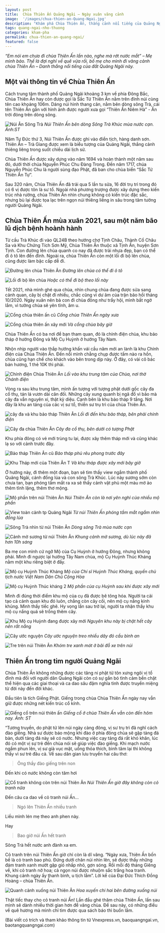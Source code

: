 ```yaml
---
layout: post
title:  Chùa Thiên Ấn Quảng Ngãi – Ngày xuân vãng cảnh
image:  '/images/chua-thien-an-Quang-Ngai.jpg'
description: "Khám phá Chùa Thiên Ấn, thắng cảnh nổi tiếng của Quảng Ngãi. Vãng cảnh chùa ngày xuân, nghe câu chuyện lưu truyền từ xa xưa về núi Thiên Ấn và ngôi chùa ở đây"
tags: quang-ngai-nho-thuong
categories: kham-pha
permalink: chua-thien-an-quang-ngai/
featured: false
---
```

_“Em nói em chưa đi chùa Thiên Ấn lần nào, nghe mà rớt nước mắt” – Mẹ mình bảo. Thế là đợi nghỉ về quê vừa rồi, bố mẹ cho mình đi vãng cảnh chùa Thiên Ấn – Danh thắng nổi tiếng của đất Quảng Ngãi này._

## Một vài thông tin về Chùa Thiên Ấn

Cách trung tâm thành phố Quảng Ngãi khoảng 3 km về phía Đông Bắc, Chùa Thiên Ấn hay còn được gọi là Sắc Tứ Thiên Ấn nằm trên đỉnh núi cùng tên cao khoảng 106m. Dáng núi hình thang cân, nằm bên dòng sông Trà, cái tên Thiên Ấn gắn với hình ảnh được người xưa gọi “Thiên Ấn Niêm Hà” - Ấn trời đóng trên dòng sông. 

![Núi Ấn Sông Trà](/images/nui-an-song-tra.png)
_Núi Thiên Ấn bên dòng Sông Trà Khúc mùa nước cạn. Ảnh:ST_

Năm Tự Đức thứ 3, Núi Thiên Ấn được ghi vào điển tịch, hàng danh sơn. Thiên Ấn – Trà Giang được xem là biểu tượng của Quảng Ngãi, thắng cảnh thiêng liêng trong suốt chiều dài lịch sử.

Chùa Thiên Ấn được xây dựng vào năm 1694 và hoàn thành một năm sau đó, dưới thời chúa Nguyễn Phúc Chu Đàng Trong. Đến năm 1717, chúa Nguyễn Phúc Chu là người sùng đạo Phật, đã ban cho chùa biển “Sắc Tứ Thiên Ấn Tự”.

Sau 320 năm, Chùa Thiên Ấn đã trải qua 5 lần tu sửa, 16 đời trụ trì trong đó có 6 vị được tôn là sư tổ. Ngoài nhà phương trượng được xây dựng theo kiến trúc nhà rường, chùa Thiên Ấn nhìn chung không có kiến trúc đặc sắc, nhưng bù lại được tọa lạc trên ngọn núi thiêng liêng in sâu trong tâm tưởng người Quảng Ngãi.

## Chùa Thiên Ấn mùa xuân 2021, sau một năm bão lũ dịch bệnh hoành hành

Từ cầu Trà Khúc đi vào QL24B theo hướng chợ Tịnh Châu, Thành Cổ Châu Sa và Khu Chứng Tích Sơn Mỹ, Chùa Thiên Ấn thuộc xã Tịnh Ấn, huyện Sơn Tịnh. Con đường lên chùa quanh co nay đã được trải nhựa đẹp, bạn có thể đi ô tô lên đến đỉnh. Ngoài ra, chùa Thiên Ấn còn một lối đi bộ lên chùa, cũng được làm bậc cấp dễ đi.

![Đường lên chùa Thiên Ấn](/images/con-duong-len-chua-Thien-An-Quang-Ngai.JPG)
_Đường lên chùa có thể đi ô tô_

![Lối đi bộ lên chùa](/images/Loi-di-bo-nui-Thien-An-Quang-Ngai.JPG)
_Hoặc có thể đi bộ theo lối này_

Tết 2021, nhà mình ghé qua chùa, nhìn chung chùa đang được sửa sang cảnh quan, cây bị chặt đi nhiều, chắc cũng vì dư âm của trận bão hồi tháng 10/2020. Ngày xuân nên bà con đi chùa đông như trẩy hội, mình bất ngờ lắm, vì tưởng chùa sẽ yên tĩnh, âm u.

![Cổng chùa thiên ấn cũ](/images/cong-chua-thien-an-cu.jpg)
_Cổng chùa Thiên Ấn ngày xưa_

![Cổng chùa thiên ấn xây mới](/images/cong-chua-Thien-An-Quang-Ngai-moi.JPG)
_Và cổng chùa bây giờ_

Chùa Thiên Ấn có ba nơi để bạn tham quan, đó là chính điện chùa, khu bảo tháp ở hướng Đông và Mộ Cụ Huỳnh ở hướng Tây Nam.

Nhộn nhịp người vào thắp hướng khấn vái cầu năm mới an lành là khu Chính điện của Chùa Thiên Ấn. Đến nổi mình chẳng chụp được tấm nào ra hồn, chùa cũng hạn chế cho khách vào bên trong dịp này. Ở đây, có vài cô bác bán hương, 1 thẻ 10K thì phải.

![Chính điện Chùa Thiên Ấn](/images/Chua-Thien-An-ngay-tet.JPG)
_Lối vào khu trung tâm của Chùa, nơi thờ Chánh điện_

Vòng ra sau khu trung tâm, mình ấn tượng với tượng phật dưới gốc cây đa cổ thụ, tán lá vươn dài cân đối. Những cây xung quanh bị ngã đổ vì bão mà cây đa vẫn nguyên xi, thật kỳ diệu. Cạnh bên là khu bảo tháp 9 tầng. Nơi đây là khu an táng của các vị sư tổ, thiền sư trụ trì của chùa Thiên Ấn.

![cây đa và khu bảo tháp Thiên Ấn](/images/khuon-vien-chua-thien-an-Quang-Ngai.JPG)
_Lối đi đến khu bảo tháp, bên phải chính điện_

![Cây đa chùa Thiên Ấn](/images/goc-bo-de-chua-Thien-An-Quang-Ngai.JPG)
_Cây đa cổ thụ, bên dưới có tượng Phật_

Khu phía đông có vẻ mới trùng tu lại, được xây thêm tháp mới và cũng khác lạ so với cảnh trước đây.

![Bảo tháp Thiên Ấn cũ](/images/thap-chua-thien-an-Quang-Ngai-cu.jpg)
_Bảo tháp phủ rêu phong trước đây_

![Khu Tháp mới của Thiên Ấn T](/images/bao-thap-chua-Thien-An-Quang-Ngai.JPG)
_Và khu tháp được xây mới bây giờ_

Ở hướng này, đi thêm một đoạn, bạn sẽ tìm thấy view ngắm thành phố Quảng Ngãi, cánh đồng lúa và con sông Trà Khúc. Lúc này sương sớm còn chưa tan, bạn phóng tầm mắt ra xa sẽ thấy cảnh vật phủ một màu mờ ảo thêm tĩnh lặng, thêm thơ mộng.

![Mộ phần trên núi Thiên Ấn](/images/khu-mo-tren-nui-Thien-An-Quang-Ngai.JPG)
_Núi Thiên Ân còn là nơi yên nghỉ của nhiều mộ phần_

![View toàn cảnh tp Quảng Ngãi](/images/nhin-tu-chua-Thien-An-Quang-Ngai.JPG)
_Từ núi Thiên Ấn phóng tầm mắt ngắm nhìn đồng lúa_

![Sông Trà nhìn từ núi Thiên Ấn](/images/nhin-tu-chua-Thien-An-Quang-Ngai1.JPG)
_Dòng sông Trà mùa nước cạn_

![Cảnh mờ sương từ núi Thiên Ấn](/images/view-nhin-tu-chua-thien-an-Quang-Ngai.JPG)
_Khung cảnh mờ sương, dù lúc này đã hơn 10h sáng_

Ba mẹ con mình cứ ngỡ Mộ của Cụ Huỳnh ở hướng Đông, nhưng không phải. Mình đi ngược lại hướng Tây Nam chùa, mộ Cụ Huỳnh Thúc Kháng nằm một khu riêng biệt ở đấy.

![Mộ cụ Huỳnh Thúc Kháng](/images/Mo-cu-huynh-thuc-khang-3.JPG)
_Mộ của Chí sĩ Huỳnh Thúc Kháng, quyền chủ tịch nước Việt Nam Dân Chủ Cộng Hòa_

![Mộ cụ Huỳnh Thúc kháng 2](/images/mo-cu-huynh-thuc-khang-Quang-Ngai2.JPG)
_Mộ phần của cụ Huỳnh sau khi được xây mới_

Mình đi đúng thời điểm khu mộ của cụ đã được bê tông hóa. Người ta cải tạo cả cảnh quan khu đó luôn, chẳng còn cây cối, nên mộ cụ nắng kinh khủng. Mình thấy tiếc ghê. Hy vọng lần sau trở lại, người ta nhận thấy khu mộ cụ nắng quá sẽ trồng thêm cây.

![Khu Mộ cụ Huỳnh đang được xây mới](/images/Mo-cu-Huynh-Thuc-Khang-Quang-Ngai.JPG)
_Nguyên khu này bị chặt hết cây nên rất nắng_

![Cây ước nguyện](/images/cay-uoc-nguyen-Chua-Thien-An.JPG)
_Cây ước nguyện treo nhiều dây đỏ cầu bình an_

![Tre trên núi Thiên Ân](/images/tre-tren-nui-Thien-An.JPG)
_Khóm tre xanh mát ở bãi đỗ xe trên núi_

## Thiên Ấn trong tim người Quảng Ngãi

Chùa Thiên Ấn không những được các tăng ni phật tử tôn xưng ngôi vị tổ đình mà đối với người dân Quảng Ngãi còn có sự gắn bó tình cảm bền chặt thể hiện qua các giai thoại và ca dao sâu đậm nghĩa tình được truyền miệng từ đời này đến đời khác.

Đầu tiên là tích Giếng Phật. Giếng trong chùa Chùa Thiên Ấn ngày nay vẫn giữ được những nét kiến trúc cổ kính.

![Giếng cổ trên núi thiên ấn](/images/gieng-co-chua-Thien-An-Quang-Ngai.jpg)
_Giếng cổ ở chùa Thiên Ấn vẫn còn đến hôm nay. Ảnh: ST_

“Tương truyền, do phật tử lên núi ngày càng đông, vị sư trụ trì đã nghĩ cách đào giếng. Nhà sư được báo mộng khi đào ở phía đông chùa sẽ gặp tảng đá bàn, dưới tảng đá này sẽ có nước. Nhưng việc cạy tảng đá rất khó khăn, lúc đó có một vị sự trẻ đến chùa nói sẽ giúp việc đào giếng. Khi mạch nước ngầm phun lên, vị sư già vục mặt, uống thỏa thích, bình tâm lại thì không thấy vì sư trẻ đâu cả. Về sau dân gian lưu truyền hai câu thơ: 

> Ông thầy đào giếng trên non

Đến khi có nước không còn tăm hơi

![Cổ tranh không còn trên núi Thiên Ấn](/images/cay-co-nui-Thien-An-Quang-Ngai.JPG)
_Núi Thiên Ấn giờ đây không còn cỏ tranh nữa_

Đến câu ca dao về cỏ tranh núi Ấn…

>Ngó lên Thiên Ấn nhiều tranh

Liều mình lén mẹ theo anh phen này.

Hay 

> Bao giờ núi Ấn hết tranh

Sông Trà hết nước anh đành xa em.

Cỏ tranh trên núi Thiên Ấn giờ chỉ còn là dĩ vãng. “Ngày xưa, Thiên Ấn bốn bề là cỏ tranh bao phủ. Đứng dưới chân núi nhìn lên, sẽ được thấy những đám tranh xanh mướt gặp gió nhấp nhô, gợn sóng. Rồi mỗi độ tháng Giêng về, khi cỏ tranh nở hoa; cả ngọn núi được nhuộm sắc trắng hoa tranh. Khung cảnh ngày ấy thanh bình, u tịch lắm”. Lời kể của Đại Đức Thích Đồng Hoàng – chùa Thiên Ấn.

![Quanh cảnh xuống núi Thiên Ấn](/images/phong-canh-duong-xuong-nui-Thien-An.JPG)
_Hoa xuyến chi hai bên đường xuống núi_

Thật tiếc thay cho cỏ tranh núi Ấn! Lần đầu ghé thăm chùa Thiên Ấn, lần sau mình sẽ dành nhiều thời gian hơn để vãng chùa. Để sau này, có những điều về quê hương mà mình chỉ tìm được qua sách báo thì buồn lắm.

(Bài viết có trích và tham khảo thông tin từ Vnexpress.vn, baoquangngai.vn, baotangquangngai.com)

